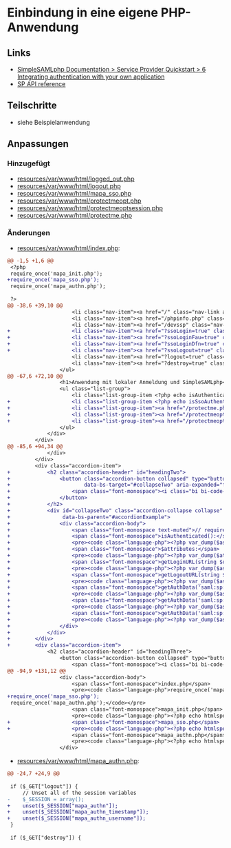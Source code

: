 # Einbindung in eine eigene PHP-Anwendung

## Links
* [SimpleSAMLphp Documentation > Service Provider Quickstart > 6 Integrating authentication with your own application](https://simplesamlphp.org/docs/stable/simplesamlphp-sp#section_6)
* [SP API reference](https://simplesamlphp.org/docs/stable/simplesamlphp-sp-api)

## Teilschritte
* siehe Beispielanwendung

[//]: # (AUTOGENERATE START)
## Anpassungen
### Hinzugefügt
* [resources/var/www/html/logged_out.php](../../../blob/simplesamlphp-2.0/05_integration/resources/var/www/html/logged_out.php)
* [resources/var/www/html/logout.php](../../../blob/simplesamlphp-2.0/05_integration/resources/var/www/html/logout.php)
* [resources/var/www/html/mapa_sso.php](../../../blob/simplesamlphp-2.0/05_integration/resources/var/www/html/mapa_sso.php)
* [resources/var/www/html/protectmeopt.php](../../../blob/simplesamlphp-2.0/05_integration/resources/var/www/html/protectmeopt.php)
* [resources/var/www/html/protectmeoptsession.php](../../../blob/simplesamlphp-2.0/05_integration/resources/var/www/html/protectmeoptsession.php)
* [resources/var/www/html/protectme.php](../../../blob/simplesamlphp-2.0/05_integration/resources/var/www/html/protectme.php)

### Änderungen
* [resources/var/www/html/index.php](../../../blob/simplesamlphp-2.0/05_integration/resources/var/www/html/index.php):
```diff
@@ -1,5 +1,6 @@
 <?php
 require_once('mapa_init.php');
+require_once('mapa_sso.php');
 require_once('mapa_authn.php');
 
 ?>
@@ -38,6 +39,10 @@
                     <li class="nav-item"><a href="/" class="nav-link active">Home</a></li>
                     <li class="nav-item"><a href="/phpinfo.php" class="nav-link">PHP Info</a></li>
                     <li class="nav-item"><a href="/devssp" class="nav-link">SimpleSAMLphp</a></li>
+                    <li class="nav-item"><a href="?ssoLogin=true" class="nav-link"><i class="bi bi-box-arrow-in-right"></i> Anmelden</a></li>
+                    <li class="nav-item"><a href="?ssoLoginFau=true" class="nav-link"><i class="bi bi-box-arrow-in-right"></i> Anmelden FAU</a></li>
+                    <li class="nav-item"><a href="?ssoLoginDfn=true" class="nav-link"><i class="bi bi-box-arrow-in-right"></i> Anmelden DFN</a></li>
+                    <li class="nav-item"><a href="?ssoLogout=true" class="nav-link"><i class="bi bi-box-arrow-right"></i>SLO</a></li>
                     <li class="nav-item"><a href="?logout=true" class="nav-link"><i class="bi bi-box-arrow-right"></i>Abmelden</a></li>
                     <li class="nav-item"><a href="?destroy=true" class="nav-link"><i class="bi bi-box-arrow-right"></i>Destroy</a></li>
                 </ul>
@@ -67,6 +72,10 @@
                 <h1>Anwendung mit lokaler Anmeldung und SimpleSAMLphp</h1>
                 <ul class="list-group">
                     <li class="list-group-item <?php echo isAuthenticated() ? "text-success" : "text-danger"; ?>"><?php echo isAuthenticated() ? "" : "nicht "; ?>angemeldet</li>
+                    <li class="list-group-item <?php echo isSsoAuthenticated() ? "text-success" : "text-danger"; ?>">SSO <?php echo isSsoAuthenticated() ? "" : "nicht "; ?>angemeldet</li>
+                    <li class="list-group-item"><a href="/protectme.php" class="btn btn-secondary btn-sm">Demo: Einfache Absicherung (protectme.php)</a></li>
+                    <li class="list-group-item"><a href="/protectmeopt.php" class="btn btn-secondary btn-sm">Demo: Einfache Absicherung optional (protectmeopt.php)</a></li>
+                    <li class="list-group-item"><a href="/protectmeoptsession.php" class="btn btn-secondary btn-sm">Demo: Einfache Absicherung optional mit eigener Session (protectmeoptsession.php)</a></li>
                 </ul>
             </div>
         </div>
@@ -85,6 +94,34 @@
             </div>
         </div>
         <div class="accordion-item">
+            <h2 class="accordion-header" id="headingTwo">
+                <button class="accordion-button collapsed" type="button" data-bs-toggle="collapse"
+                        data-bs-target="#collapseTwo" aria-expanded="false" aria-controls="collapseTwo">
+                    <span class="font-monospace"><i class="bi bi-code-square"></i> SimpleSAMLphp</span>
+                </button>
+            </h2>
+            <div id="collapseTwo" class="accordion-collapse collapse" aria-labelledby="headingTwo"
+                 data-bs-parent="#accordionExample">
+                <div class="accordion-body">
+                    <span class="font-monospace text-muted">// requireAuth(), login(), logout()</span>
+                    <span class="font-monospace">isAuthenticated():</span>
+                    <pre><code class="language-php"><?php var_dump($as->isAuthenticated()); ?></code></pre>
+                    <span class="font-monospace">$attributes:</span>
+                    <pre><code class="language-php"><?php var_dump($attributes); ?></code></pre>
+                    <span class="font-monospace">getLoginURL(string $returnTo = NULL):</span>
+                    <pre><code class="language-php"><?php var_dump($as->getLoginURL()); ?></code></pre>
+                    <span class="font-monospace">getLogoutURL(string $returnTo = NULL):</span>
+                    <pre><code class="language-php"><?php var_dump($as->getLogoutURL()); ?></code></pre>
+                    <span class="font-monospace">getAuthData('saml:sp:IdP'):</span>
+                    <pre><code class="language-php"><?php var_dump($as->getAuthData('saml:sp:IdP')); ?></code></pre>
+                    <span class="font-monospace">getAuthData('saml:sp:NameID'):</span>
+                    <pre><code class="language-php"><?php var_dump($as->getAuthData('saml:sp:NameID')); ?></code></pre>
+                    <span class="font-monospace">getAuthData('saml:sp:SessionIndex'):</span>
+                    <pre><code class="language-php"><?php var_dump($as->getAuthData('saml:sp:SessionIndex')); ?></code></pre>
+                </div>
+            </div>
+        </div>
+        <div class="accordion-item">
             <h2 class="accordion-header" id="headingThree">
                 <button class="accordion-button collapsed" type="button" data-bs-toggle="collapse" data-bs-target="#collapseThree" aria-expanded="false" aria-controls="collapseThree">
                     <span class="font-monospace"><i class="bi bi-code-square"></i> PHP Code</span>
@@ -94,9 +131,12 @@
                 <div class="accordion-body">
                     <span class="font-monospace">index.php</span>
                     <pre><code class="language-php">require_once('mapa_init.php');
+require_once('mapa_sso.php');
 require_once('mapa_authn.php');</code></pre>
                     <span class="font-monospace">mapa_init.php</span>
                     <pre><code class="language-php"><?php echo htmlspecialchars(file_get_contents('mapa_init.php')); ?></code></pre>
+                    <span class="font-monospace">mapa_sso.php</span>
+                    <pre><code class="language-php"><?php echo htmlspecialchars(file_get_contents('mapa_sso.php')); ?></code></pre>
                     <span class="font-monospace">mapa_authn.php</span>
                     <pre><code class="language-php"><?php echo htmlspecialchars(file_get_contents('mapa_authn.php')); ?></code></pre>
                 </div>
```
* [resources/var/www/html/mapa_authn.php](../../../blob/simplesamlphp-2.0/05_integration/resources/var/www/html/mapa_authn.php):
```diff
@@ -24,7 +24,9 @@
 
 if ($_GET["logout"]) {
     // Unset all of the session variables
-    $_SESSION = array();
+    unset($_SESSION["mapa_authn"]);
+    unset($_SESSION["mapa_authn_timestamp"]);
+    unset($_SESSION["mapa_authn_username"]);
 }
 
 if ($_GET["destroy"]) {
```

[//]: # (AUTOGENERATE END)
